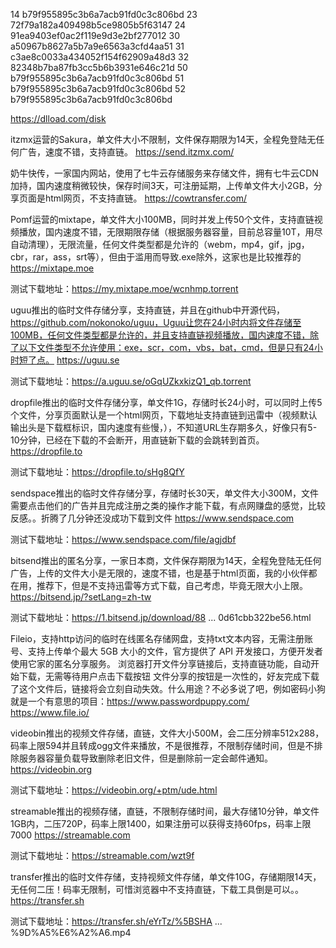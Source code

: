 14
b79f955895c3b6a7acb91fd0c3c806bd
23
72f79a182a409498b5ce9805b5f63147
24
91ea9403ef0ac2f119e9d3e2bf277012
30
a50967b8627a5b7a9e6563a3cfd4aa51
31
c3ae8c0033a434052f154f62909a48d3
32
82348b7ba87fb3cc5b6b3931e646c21d
50
b79f955895c3b6a7acb91fd0c3c806bd
51
b79f955895c3b6a7acb91fd0c3c806bd
52
b79f955895c3b6a7acb91fd0c3c806bd

https://dlload.com/disk

itzmx运营的Sakura，单文件大小不限制，文件保存期限为14天，全程免登陆无任何广告，速度不错，支持直链。
https://send.itzmx.com/

 
奶牛快传，一家国内网站，使用了七牛云存储服务来存储文件，拥有七牛云CDN加持，国内速度稍微较快，保存时间3天，可注册延期，上传单文件大小2GB，分享页面是html网页，不支持直链。
https://cowtransfer.com/


Pomf运营的mixtape，单文件大小100MB，同时并发上传50个文件，支持直链视频播放，国内速度不错，无限期限存储（根据服务器容量，目前总容量10T，用尽自动清理），无限流量，任何文件类型都是允许的（webm，mp4，gif，jpg，cbr，rar，ass，srt等），但由于滥用而导致.exe除外，这家也是比较推荐的
https://mixtape.moe

测试下载地址：https://my.mixtape.moe/wcnhmp.torrent


uguu推出的临时文件存储分享，支持直链，并且在github中开源代码，https://github.com/nokonoko/uguu，Uguu让您在24小时内将文件存储至100MB，任何文件类型都是允许的，并且支持直链视频播放，国内速度不错，除了以下文件类型不允许使用：exe，scr，com，vbs，bat，cmd，但是只有24小时短了点。
https://uguu.se

测试下载地址：https://a.uguu.se/oGqUZkxkizQ1_qb.torrent


dropfile推出的临时文件存储分享，单文件1G，存储时长24小时，可以同时上传5个文件，分享页面默认是一个html网页，下载地址支持直链到迅雷中（视频默认输出头是下载框标识，国内速度有些慢，），不知道URL生存期多久，好像只有5-10分钟，已经在下载的不会断开，用直链新下载的会跳转到首页。
https://dropfile.to

测试下载地址：https://dropfile.to/sHg8QfY


sendspace推出的临时文件存储分享，存储时长30天，单文件大小300M，文件需要点击他们的广告并且完成注册之类的操作才能下载，有点网赚盘的感觉，比较反感。。折腾了几分钟还没成功下载到文件
https://www.sendspace.com

测试下载地址：https://www.sendspace.com/file/agjdbf


bitsend推出的匿名分享，一家日本商，文件保存期限为14天，全程免登陆无任何广告，上传的文件大小是无限的，速度不错，也是基于html页面，我的小伙伴都在用，推荐下，但是不支持迅雷等方式下载，自己考虑，毕竟无限大小上限。
https://bitsend.jp/?setLang=zh-tw

测试下载地址：https://1.bitsend.jp/download/88 ... 0d61cbb322be56.html

Fileio，支持http访问的临时在线匿名存储网盘，支持txt文本内容，无需注册账号、支持上传单个最大 5GB 大小的文件，官方提供了 API 开发接口，方便开发者使用它家的匿名分享服务。
浏览器打开文件分享链接后，支持直链功能，自动开始下载，无需等待用户点击下载按钮
文件分享的按钮是一次性的，好友完成下载了这个文件后，链接将会立刻自动失效。什么用途？不必多说了吧，例如密码小狗就是一个有意思的项目：https://www.passwordpuppy.com/
https://www.file.io/


videobin推出的视频文件存储，直链，文件大小500M，会二压分辨率512x288，码率上限594并且转成ogg文件来播放，不是很推荐，不限制存储时间，但是不排除服务器容量负载导致删除老旧文件，但是删除前一定会邮件通知。
https://videobin.org

测试下载地址：https://videobin.org/+ptm/ude.html


streamable推出的视频存储，直链，不限制存储时间，最大存储10分钟，单文件1GB内，二压720P，码率上限1400，如果注册可以获得支持60fps，码率上限7000
https://streamable.com

测试下载地址：https://streamable.com/wzt9f


transfer推出的临时文件存储，支持视频文件存储，单文件10G，存储期限14天，无任何二压！码率无限制，可惜浏览器中不支持直链，下载工具倒是可以。。
https://transfer.sh

测试下载地址：https://transfer.sh/eYrTz/%5BSHA ... %9D%A5%E6%A2%A6.mp4
